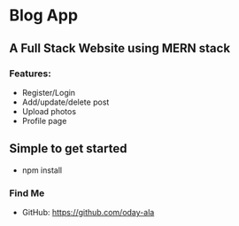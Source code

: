 # Blog App

## A Full Stack Website using MERN stack

### Features:

- Register/Login
- Add/update/delete post
- Upload photos
- Profile page

## Simple to get started

- npm install

### Find Me

- GitHub: https://github.com/oday-ala
